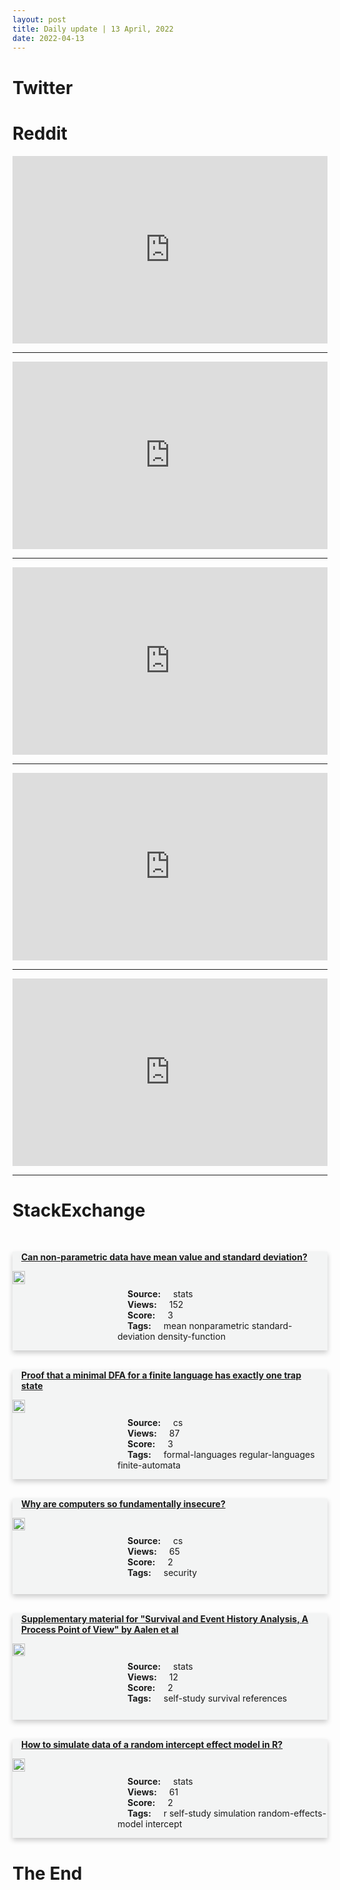 ```yaml
---
layout: post
title: Daily update | 13 April, 2022
date: 2022-04-13
---
```


<script async src="https://platform.twitter.com/widgets.js" charset="utf-8"></script>


<script src='https://storage.ko-fi.com/cdn/scripts/overlay-widget.js'></script>
<script>
  kofiWidgetOverlay.draw('themldojo', {
    'type': 'floating-chat',
    'floating-chat.donateButton.text': 'Support me',
    'floating-chat.donateButton.background-color': '#f45d22',
    'floating-chat.donateButton.text-color': '#fff'
  });
</script>

# Twitter 

<blockquote class="twitter-tweet"><a href="https://twitter.com/Sauain/status/1513742218502324225"></a></blockquote>

<blockquote class="twitter-tweet"><a href="https://twitter.com/karpathy/status/1513842492772438016"></a></blockquote>

<blockquote class="twitter-tweet"><a href="https://twitter.com/TDataScience/status/1513747746414645249"></a></blockquote>

<blockquote class="twitter-tweet"><a href="https://twitter.com/bindureddy/status/1513735821173559298"></a></blockquote>

<blockquote class="twitter-tweet"><a href="https://twitter.com/t_redactyl/status/1513745562646073347"></a></blockquote>

<blockquote class="twitter-tweet"><a href="https://twitter.com/DeepMind/status/1513900060479823879"></a></blockquote>

<blockquote class="twitter-tweet"><a href="https://twitter.com/GoogleAI/status/1513983103076745216"></a></blockquote>

<blockquote class="twitter-tweet"><a href="https://twitter.com/huggingface/status/1513856762411159566"></a></blockquote>

<blockquote class="twitter-tweet"><a href="https://twitter.com/DeepMind/status/1513900064606928905"></a></blockquote>

<blockquote class="twitter-tweet"><a href="https://twitter.com/MetaAI/status/1513947122483138561"></a></blockquote>

# Reddit 

<iframe id="reddit-embed" src="https://www.redditmedia.com/r/MachineLearning/comments/u27xf2/n_substantial_plagiarism_in_baais_a_road_map_for?ref_source=embed&amp;ref=share&amp;embed=true" sandbox="allow-scripts allow-same-origin allow-popups" style="border: none;" height="300" width="100%" scrolling="yes"></iframe>
<hr style="width:100%;text-align:left;margin-left:0">
<iframe id="reddit-embed" src="https://www.redditmedia.com/r/datascience/comments/u24lh7/what_major_shifts_do_you_see_coming_to_data?ref_source=embed&amp;ref=share&amp;embed=true" sandbox="allow-scripts allow-same-origin allow-popups" style="border: none;" height="300" width="100%" scrolling="yes"></iframe>
<hr style="width:100%;text-align:left;margin-left:0">
<iframe id="reddit-embed" src="https://www.redditmedia.com/r/dataengineering/comments/u1w5fs/do_data_engineers_write_a_lot_of_code_thinking_of?ref_source=embed&amp;ref=share&amp;embed=true" sandbox="allow-scripts allow-same-origin allow-popups" style="border: none;" height="300" width="100%" scrolling="yes"></iframe>
<hr style="width:100%;text-align:left;margin-left:0">
<iframe id="reddit-embed" src="https://www.redditmedia.com/r/MachineLearning/comments/u21tcd/d_effective_image_preprocessing_techniques_for?ref_source=embed&amp;ref=share&amp;embed=true" sandbox="allow-scripts allow-same-origin allow-popups" style="border: none;" height="300" width="100%" scrolling="yes"></iframe>
<hr style="width:100%;text-align:left;margin-left:0">
<iframe id="reddit-embed" src="https://www.redditmedia.com/r/datascience/comments/u1pa96/data_science_and_marketing?ref_source=embed&amp;ref=share&amp;embed=true" sandbox="allow-scripts allow-same-origin allow-popups" style="border: none;" height="300" width="100%" scrolling="yes"></iframe>
<hr style="width:100%;text-align:left;margin-left:0">

<style>
.card {
box-shadow: 0 4px 8px 0 rgba(0,0,0,0.2);
transition: 0.3s;
width: 100%;
background-color: #F3F4F4;
}
p{
    margin-left:  3em;
    padding-top: 1em;
}
.part2{
    display: grid;
    grid-template-columns: 1fr 3fr;
}
h4{
    margin: 1em;
}

.card:hover {
box-shadow: 0 8px 16px 0 rgba(0,0,0,0.2);
}
b {
padding: 2px 16px;
}
</style>
  
# StackExchange 


  <br>
  <div class="card">
  <h4><a href='https://stats.stackexchange.com/questions/571278/can-non-parametric-data-have-mean-value-and-standard-deviation'>Can non-parametric data have mean value and standard deviation?</a></h4> 
  <div class="part2">
      <img src="https://cdn.sstatic.net/Sites/stats/Img/apple-touch-icon@2.png?v=344f57aa10cc" alt="Img missing!" style="width:40%">
      <p><b>Source:</b> stats<br><b>Views:</b> 152<br><b>Score:</b> 3<br><b>Tags:</b> <span class="badge badge-dark">mean</span> <span class="badge badge-dark">nonparametric</span> <span class="badge badge-dark">standard-deviation</span> <span class="badge badge-dark">density-function</span></p> 
  </div>
  </div>
      
  <br>
  <div class="card">
  <h4><a href='https://cs.stackexchange.com/questions/150603/proof-that-a-minimal-dfa-for-a-finite-language-has-exactly-one-trap-state'>Proof that a minimal DFA for a finite language has exactly one trap state</a></h4> 
  <div class="part2">
      <img src="https://cdn.sstatic.net/Sites/cs/Img/apple-touch-icon@2.png?v=324a3e0c2b03" alt="Img missing!" style="width:40%">
      <p><b>Source:</b> cs<br><b>Views:</b> 87<br><b>Score:</b> 3<br><b>Tags:</b> <span class="badge badge-dark">formal-languages</span> <span class="badge badge-dark">regular-languages</span> <span class="badge badge-dark">finite-automata</span></p> 
  </div>
  </div>
      
  <br>
  <div class="card">
  <h4><a href='https://cs.stackexchange.com/questions/150594/why-are-computers-so-fundamentally-insecure'>Why are computers so fundamentally insecure?</a></h4> 
  <div class="part2">
      <img src="https://cdn.sstatic.net/Sites/cs/Img/apple-touch-icon@2.png?v=324a3e0c2b03" alt="Img missing!" style="width:40%">
      <p><b>Source:</b> cs<br><b>Views:</b> 65<br><b>Score:</b> 2<br><b>Tags:</b> <span class="badge badge-dark">security</span></p> 
  </div>
  </div>
      
  <br>
  <div class="card">
  <h4><a href='https://stats.stackexchange.com/questions/571340/supplementary-material-for-survival-and-event-history-analysis-a-process-point'>Supplementary material for &quot;Survival and Event History Analysis, A Process Point of View&quot; by Aalen et al</a></h4> 
  <div class="part2">
      <img src="https://cdn.sstatic.net/Sites/stats/Img/apple-touch-icon@2.png?v=344f57aa10cc" alt="Img missing!" style="width:40%">
      <p><b>Source:</b> stats<br><b>Views:</b> 12<br><b>Score:</b> 2<br><b>Tags:</b> <span class="badge badge-dark">self-study</span> <span class="badge badge-dark">survival</span> <span class="badge badge-dark">references</span></p> 
  </div>
  </div>
      
  <br>
  <div class="card">
  <h4><a href='https://stats.stackexchange.com/questions/571292/how-to-simulate-data-of-a-random-intercept-effect-model-in-r'>How to simulate data of a random intercept effect model in R?</a></h4> 
  <div class="part2">
      <img src="https://cdn.sstatic.net/Sites/stats/Img/apple-touch-icon@2.png?v=344f57aa10cc" alt="Img missing!" style="width:40%">
      <p><b>Source:</b> stats<br><b>Views:</b> 61<br><b>Score:</b> 2<br><b>Tags:</b> <span class="badge badge-dark">r</span> <span class="badge badge-dark">self-study</span> <span class="badge badge-dark">simulation</span> <span class="badge badge-dark">random-effects-model</span> <span class="badge badge-dark">intercept</span></p> 
  </div>
  </div>
      
# The End